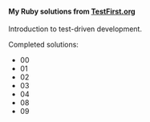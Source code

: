 #### My Ruby solutions from [TestFirst.org](http://testfirst.org)

Introduction to test-driven development.

Completed solutions:
* 00
* 01
* 02
* 03
* 04
* 08
* 09